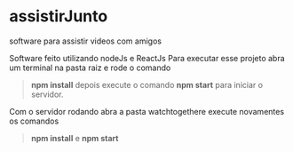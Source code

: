 # assistirJunto
 software para assistir videos com amigos

Software feito utilizando nodeJs e ReactJs
Para executar esse projeto abra um terminal na pasta raiz e rode o comando 
>**npm install**
depois execute o comando 
>**npm start**
para iniciar o servidor.

Com o servidor rodando abra a pasta watchtogethere execute novamentes os comandos
> **npm install** e **npm start**
